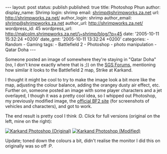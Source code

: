 --- layout: post status: publish published: true title: Photoshop Phun
author: display\_name: Shrimp login: shrimp email:
shrimp@shrimpworks.za.net url: http://shrimpworks.za.net/ author\_login:
shrimp author\_email: shrimp@shrimpworks.za.net author\_url:
http://shrimpworks.za.net/ wordpress\_id: 45 wordpress\_url:
http://malcolm.shrimpworks.za.net/\~shrimp/blog/?p=45 date: '2005-10-11
15:32:24 +0200' date\_gmt: '2005-10-11 13:32:24 +0200' categories: -
Random - Gaming tags: - Battlefield 2 - Photoshop - photo manipulation -
Qatar Doha ---

Someone posted an image of somewhere they're staying in "Qatar Doha"
(no, I don't know exactly where that is ;)) on the [SGS
Forums](http://games.saix.net/cgi-bin/sgsbb/ikonboard.cgi?act=ST;f=240;t=32229),
mentioning how similar it looks to the Battlefield 2 map, Strike at
Karkand.

I thought it might be cool to try to make the image look a bit more like
the map, adjusting the colour balance, adding the orangey dusty air
effect, etc. Further on, someone posted an image with some player
characters and a jet overlayed, I though it was a pretty cool idea, so I
whipped out Photoshop, my previously modified image, the [official BF2
site](http://www.battlefield2.com/) (for screenshots of vehicles and
characters), and got to work.

The end result is pretty cool I think :D. Click for full versions
(original on the left, mine on the right):

[![Karkand Photoshop
(Original)](/wp-content/karkand_orig_thumb.jpg)](http://pics.shrimpworks.za.net/gallery2/v/Misc/karkand_orig.jpg.html?g2_imageViewsIndex=1)
[![Karkand Photoshop
(Modified)](/wp-content/karkandlightthumb.jpg)](http://pics.shrimpworks.za.net/gallery2/v/Misc/karkand-light.jpg.html?g2_imageViewsIndex=1)

Update; toned down the colours a bit, didn't realise the monitor I did
this on originally was so off :P.
